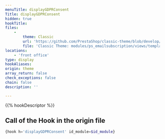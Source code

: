 ```yaml
---
menuTitle: displayGDPRConsent
Title: displayGDPRConsent
hidden: true
hookTitle: 
files:
    -
        theme: Classic
        url: 'https://github.com/PrestaShop/classic-theme/blob/develop/modules/ps_emailsubscription/views/templates/hook/ps_emailsubscription.tpl'
        file: 'Classic Theme: modules/ps_emailsubscription/views/templates/hook/ps_emailsubscription.tpl'
locations:
    - 'front office'
type: display
hookAliases: 
origin: theme
array_return: false
check_exceptions: false
chain: false
description: ''

---
```


{{% hookDescriptor %}}

## Call of the Hook in the origin file

```php
{hook h='displayGDPRConsent' id_module=$id_module}
```
